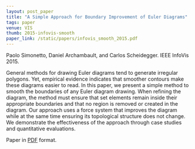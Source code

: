 ```yaml
---
layout: post_paper
title: "A Simple Approach for Boundary Improvement of Euler Diagrams"
tags: paper
venue: VIS
thumb: 2015-infovis-smooth
paper_link: /static/papers/infovis_smooth_2015.pdf
---
```


Paolo Simonetto, Daniel Archambault, and Carlos Scheidegger. IEEE
InfoVis 2015.

General methods for drawing Euler diagrams tend to generate irregular
polygons. Yet, empirical evidence indicates that smoother contours
make these diagrams easier to read. In this paper, we present a simple
method to smooth the boundaries of any Euler diagram drawing. When
refining the diagram, the method must ensure that set elements remain
inside their appropriate boundaries and that no region is removed or
created in the diagram. Our approach uses a force system that improves
the diagram while at the same time ensuring its topological structure
does not change. We demonstrate the effectiveness of the approach
through case studies and quantitative evaluations.

Paper in [PDF](https://cscheid.net/static/papers/infovis_smooth_2015.pdf) format.

